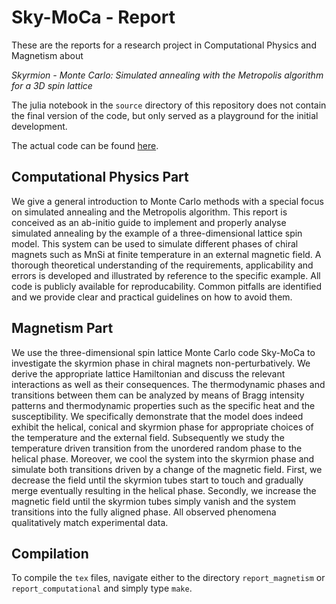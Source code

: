 # Sky-MoCa - Report

These are the reports for a research project in Computational Physics and Magnetism about

*Skyrmion - Monte Carlo: Simulated annealing with the Metropolis algorithm for a 3D spin lattice*

The julia notebook in the `source` directory of this repository does not contain the final version of the code, but only served as a playground for the initial development.

The actual code can be found [here](https://github.com/nikikilbertus/Sky-MoCa).

## Computational Physics Part

We give a general introduction to Monte Carlo methods with a special focus on
simulated annealing and the Metropolis algorithm. This report is conceived as an
ab-initio guide to implement and properly analyse simulated annealing by the
example of a three-dimensional lattice spin model. This system can be used to
simulate different phases of chiral magnets such as MnSi at finite temperature
in an external magnetic field. A thorough theoretical understanding of the
requirements, applicability and errors is developed and illustrated by reference
to the specific example. All code is publicly available for reproducability.
Common pitfalls are identified and we provide clear and practical guidelines on
how to avoid them.

## Magnetism Part

We use the three-dimensional spin lattice Monte Carlo code Sky-MoCa to
investigate the skyrmion phase in chiral magnets non-perturbatively. We derive
the appropriate lattice Hamiltonian and discuss the relevant interactions as
well as their consequences. The thermodynamic phases and transitions between
them can be analyzed by means of Bragg intensity patterns and thermodynamic
properties such as the specific heat and the susceptibility. We specifically
demonstrate that the model does indeed exhibit the helical, conical and skyrmion
phase for appropriate choices of the temperature and the external field.
Subsequently we study the temperature driven transition from the unordered
random phase to the helical phase. Moreover, we cool the system into the
skyrmion phase and simulate both transitions driven by a change of the magnetic
field. First, we decrease the field until the skyrmion tubes start to touch and
gradually merge eventually resulting in the helical phase. Secondly, we increase
the magnetic field until the skyrmion tubes simply vanish and the system
transitions into the fully aligned phase. All observed phenomena qualitatively
match experimental data.

## Compilation

To compile the `tex` files, navigate either to the directory `report_magnetism` or `report_computational` and simply type `make`.
